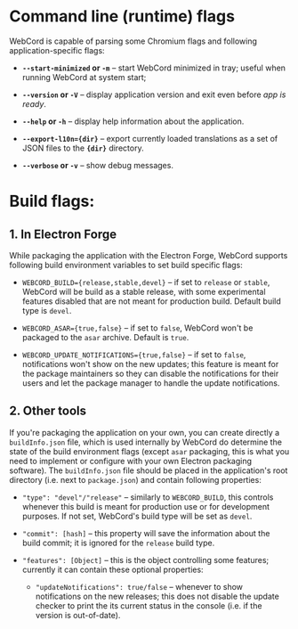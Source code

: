 # Command line (runtime) flags
WebCord is capable of parsing some Chromium flags and following
application-specific flags:

- **`--start-minimized` or `-m`** – start WebCord minimized in tray;
  useful when running WebCord at system start;

- **`--version` or `-V`** – display application version and exit even before
  *app is ready*.

- **`--help` or `-h`** – display help information about the application.

- **`--export-l10n={dir}`** – export currently loaded translations as a set of
  JSON files to the **`{dir}`** directory.

- **`--verbose` or `-v`** – show debug messages.

# Build flags:

## 1. In Electron Forge

While packaging the application with the Electron Forge, WebCord supports
following build environment variables to set build specific flags:

- `WEBCORD_BUILD={release,stable,devel}` – if set to `release` or `stable`,
  WebCord will be build as a stable release, with some experimental features
  disabled that are not meant for production build. Default build type is
  `devel`.

- `WEBCORD_ASAR={true,false}` – if set to `false`, WebCord won't be packaged to
  the `asar` archive. Default is `true`.

- `WEBCORD_UPDATE_NOTIFICATIONS={true,false}` – if set to `false`, notifications
  won't show on the new updates; this feature is meant for the package
  maintainers so they can disable the notifications for their users and let the
  package manager to handle the update notifications.

## 2. Other tools

If you're packaging the application on your own, you can create directly a
`buildInfo.json` file, which is used internally by WebCord do determine the
state of the build environment flags (except `asar` packaging, this is what you
need to implement or configure with your own Electron packaging software).
The `buildInfo.json` file should be placed in the application's root directory
(i.e. next to `package.json`) and contain following properties:

- `"type": "devel"/"release"` – similarly to `WEBCORD_BUILD`, this controls
  whenever this build is meant for production use or for development purposes.
  If not set, WebCord's build type will be set as `devel`.

- `"commit": [hash]` – this property will save the information about the build
  commit; it is ignored for the `release` build type.

- `"features": [Object]` – this is the object controlling some features;
  currently it can contain these optional properties:

    - `"updateNotifications": true/false` – whenever to show notifications on
      the new releases; this does not disable the update checker to print the
      its current status in the console (i.e. if the version is out-of-date).